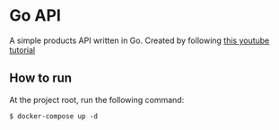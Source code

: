 # Go API

A simple products API written in Go. Created by following [this youtube tutorial](https://www.youtube.com/watch?v=3p4mpId_ZU8)

## How to run
At the project root, run the following command:
```
$ docker-compose up -d
```